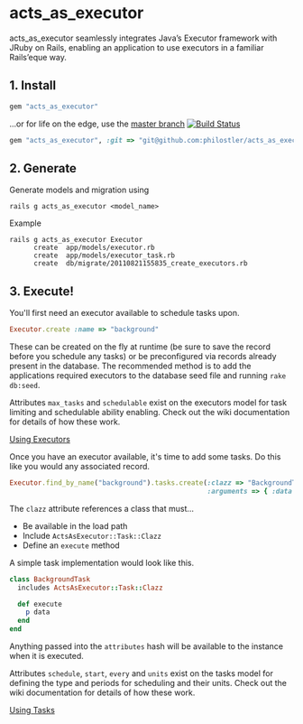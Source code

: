 # acts_as_executor

acts_as_executor seamlessly integrates Java’s Executor framework with JRuby on Rails, enabling an application to use executors in a familiar Rails’eque way.

## 1. Install
```ruby
gem "acts_as_executor"
```
...or for life on the edge, use the [master branch](https://github.com/philostler/acts_as_executor/tree/master) [![Build Status](https://secure.travis-ci.org/philostler/acts_as_executor.png)](http://travis-ci.org/philostler/acts_as_executor)

```ruby
gem "acts_as_executor", :git => "git@github.com:philostler/acts_as_executor.git"
```

## 2. Generate
Generate models and migration using

```
rails g acts_as_executor <model_name>
```

Example

```
rails g acts_as_executor Executor
      create  app/models/executor.rb
      create  app/models/executor_task.rb
      create  db/migrate/20110821155835_create_executors.rb
```

## 3. Execute!
You'll first need an executor available to schedule tasks upon.

```ruby
Executor.create :name => "background"
```

These can be created on the fly at runtime (be sure to save the record before you schedule any tasks) or be preconfigured via records already present in the database. The recommended method is to add the applications required executors to the database seed file and running ```rake db:seed```.

Attributes ```max_tasks``` and ```schedulable``` exist on the executors model for task limiting and schedulable ability enabling. Check out the wiki documentation for details of how these work.

[Using Executors](https://github.com/philostler/acts_as_executor/wiki)

Once you have an executor available, it's time to add some tasks. Do this like you would any associated record.

```ruby
Executor.find_by_name("background").tasks.create(:clazz => "BackgroundTask",
                                                 :arguments => { :data => "This is my data")
```

The ```clazz``` attribute references a class that must...

* Be available in the load path
* Include ```ActsAsExecutor::Task::Clazz```
* Define an ```execute``` method

A simple task implementation would look like this.

```ruby
class BackgroundTask
  includes ActsAsExecutor::Task::Clazz

  def execute
    p data
  end
end
```

Anything passed into the ```attributes``` hash will be available to the instance when it is executed.

Attributes ```schedule```, ```start```, ```every``` and ```units``` exist on the tasks model for defining the type and periods for scheduling and their units. Check out the wiki documentation for details of how these work.

[Using Tasks](https://github.com/philostler/acts_as_executor/wiki)